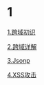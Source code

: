 # 1

[1.跨域初识](http://www.cnblogs.com/2050/p/3191744.html)

[2.跨域详解](https://blog.csdn.net/wonking666/article/details/79159180)

[3.Jsonp](https://www.cnblogs.com/chiangchou/p/jsonp.html)

[4.XSS攻击](https://baike.baidu.com/item/XSS攻击/954065?fr=aladdin)
